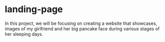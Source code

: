 # landing-page

In this project, we will be focusing on creating a website that showcases, images of my girlfriend and her big pancake face during various stages of her sleeping days.

